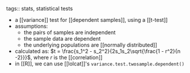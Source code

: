 tags:: stats, statistical tests

- a [[variance]] test for [[dependent samples]], using a [[t-test]]
- assumptions:
	- the pairs of samples are independent
	- the sample data are dependent
	- the underlying populations are [[normally distributed]]
- calculated as: $t = \frac{s_1^2 - s_2^2}{2s_1s_2\sqrt{\frac{1 - r^2}{n -2}}}$, where $r$ is the [[correlation]]
- in [[R]], we can use [[lolcat]]'s `variance.test.twosample.dependent()`